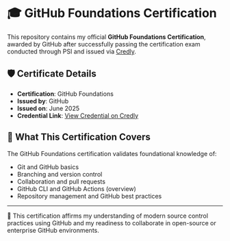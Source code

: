 # 🎓 GitHub Foundations Certification

This repository contains my official **GitHub Foundations Certification**, awarded by GitHub after successfully passing the certification exam conducted through PSI and issued via [Credly](https://www.credly.com/).

## 🛡️ Certificate Details

- **Certification**: GitHub Foundations
- **Issued by**: GitHub
- **Issued on**: June 2025
- **Credential Link**: [View Credential on Credly](https://www.credly.com/badges/6b22145f-f63c-4974-a4e4-f7812e730b9a/public_url)

## 📝 What This Certification Covers

The GitHub Foundations certification validates foundational knowledge of:
- Git and GitHub basics
- Branching and version control
- Collaboration and pull requests
- GitHub CLI and GitHub Actions (overview)
- Repository management and GitHub best practices

---

📌 This certification affirms my understanding of modern source control practices using GitHub and my readiness to collaborate in open-source or enterprise GitHub environments.
